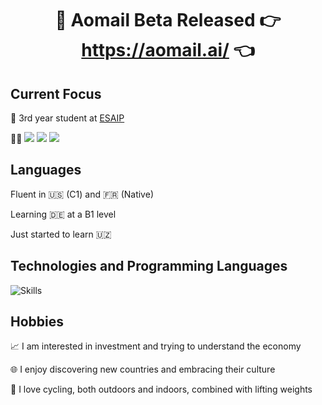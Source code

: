 <h1 align="center">
  <b>🚀 Aomail Beta Released 👉 <a href="https://aomail.ai/" target="_blank">https://aomail.ai/</a> 👈</b>  
</h1>

## Current Focus

<p>🏫 3rd year student at <a href="https://www.esaip.org/">ESAIP</a></p>
<p>🧑‍💻 <img src="https://img.shields.io/badge/ChatGPT-74aa9c?style=for-the-badge&logo=openai&logoColor=white"/> <img src="https://img.shields.io/badge/Linux-FCC624?style=for-the-badge&logo=linux&logoColor=black"/> <img src="https://img.shields.io/badge/GIT-E44C30?style=for-the-badge&logo=git&logoColor=white"/></p>


## Languages

<p>Fluent in 🇺🇸 (C1) and 🇫🇷 (Native)</p>
<p>Learning 🇩🇪 at a B1 level</p>
<p>Just started to learn 🇺🇿</p>


## Technologies and Programming Languages

<img src="https://skillicons.dev/icons?i=py,django,docker,vscode,notion,qt,latex,react,vue,svelte,ts" alt="Skills" />


## Hobbies

<p>📈 I am interested in investment and trying to understand the economy</p>
<p>🌐 I enjoy discovering new countries and embracing their culture</p>
<p>🚴 I love cycling, both outdoors and indoors, combined with lifting weights</p>


<!---
teloryfrozy/teloryfrozy is a ✨ special ✨ repository because its `README.md` (this file) appears on your GitHub profile.
You can click the Preview link to take a look at your changes.
--->
